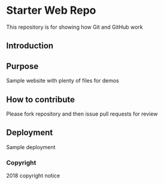# Starter Web Repo

This repository is for showing how Git and GitHub work

## Introduction

## Purpose

Sample website with plenty of files for demos

## How to contribute

Please fork repository and then issue pull requests for review

## Deployment

Sample deployment

### Copyright

2018 copyright notice